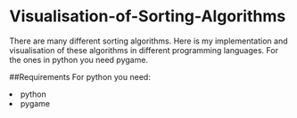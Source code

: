 # Visualisation-of-Sorting-Algorithms
There are many different sorting algorithms. Here is my implementation and visualisation of these algorithms in different programming languages. For the ones in python you need pygame. 

##Requirements
For python you need:
<li>python</li>
<li>pygame</li>
